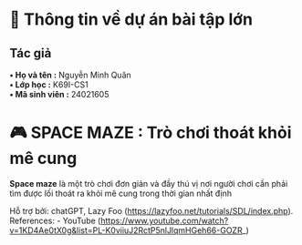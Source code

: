 # 🚀 Thông tin về dự án bài tập lớn  

## Tác giả  
**• Họ và tên :** Nguyễn Minh Quân  
**• Lớp học :** K69I-CS1  
**• Mã sinh viên :** 24021605  

# 🎮 SPACE MAZE : Trò chơi thoát khỏi mê cung  
**Space maze** là một trò chơi đơn giản và đầy thú vị nơi người chơi cần phải tìm được lối thoát ra khỏi mê cung trong thời gian nhất định  



 
Hỗ trợ bởi: chatGPT,  Lazy Foo (https://lazyfoo.net/tutorials/SDL/index.php).  
References: - YouTube (https://www.youtube.com/watch?v=1KD4Ae0tX0g&list=PL-K0viiuJ2RctP5nlJlqmHGeh66-GOZR_)  
